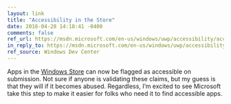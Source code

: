 ```yaml
---
layout: link
title: "Accessibility in the Store"
date: 2016-04-28 14:18:41 -0400
comments: false
ref_url: https://msdn.microsoft.com/en-us/windows/uwp/accessibility/accessibility-in-the-store
in_reply_to: https://msdn.microsoft.com/en-us/windows/uwp/accessibility/accessibility-in-the-store
ref_source: Windows Dev Center
---
```


Apps in the [Windows Store](https://www.microsoft.com/en-us/store/apps) can now be flagged as accessible on submission. Not sure if anyone is validating these claims, but my guess is that they will if it becomes abused. Regardless, I’m excited to see Microsoft take this step to make it easier for folks who need it to find accessible apps.